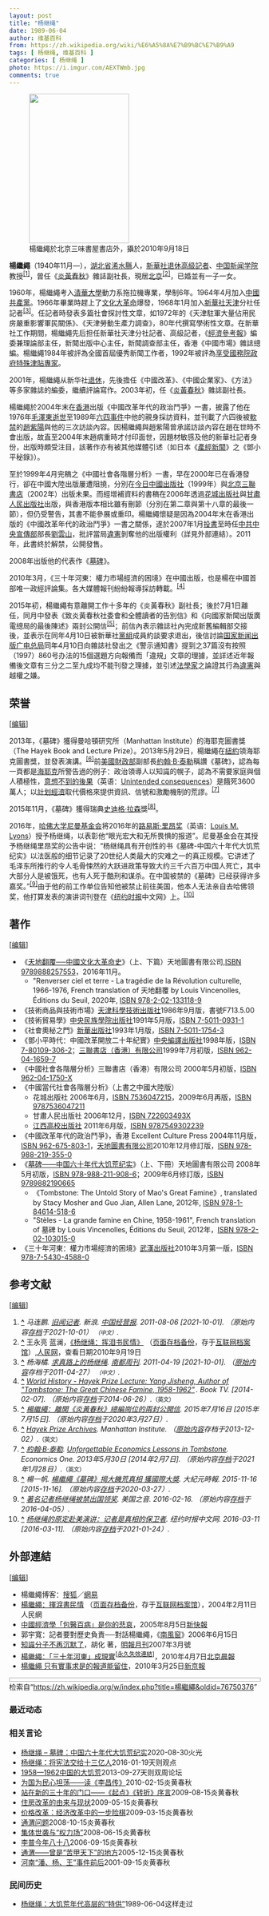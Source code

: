 ```yaml
---
layout: post
title: "杨继绳"
date: 1989-06-04
author: 维基百科
from: https://zh.wikipedia.org/wiki/%E6%A5%8A%E7%B9%BC%E7%B9%A9
tags: [ 杨继绳, 维基百科 ]
categories: [ 杨继绳 ]
photo: https://i.imgur.com/AEXTWmb.jpg
comments: true
---
```

<div class="mw-content-ltr mw-parser-output" lang="zh" dir="ltr"><style data-mw-deduplicate="TemplateStyles:r83732972">.mw-parser-output .ambox{border:1px solid #a2a9b1;border-left:10px solid #36c;background-color:#fbfbfb;box-sizing:border-box}.mw-parser-output .ambox+link+.ambox,.mw-parser-output .ambox+link+style+.ambox,.mw-parser-output .ambox+link+link+.ambox,.mw-parser-output .ambox+.mw-empty-elt+link+.ambox,.mw-parser-output .ambox+.mw-empty-elt+link+style+.ambox,.mw-parser-output .ambox+.mw-empty-elt+link+link+.ambox{margin-top:-1px}html body.mediawiki .mw-parser-output .ambox.mbox-small-left{margin:4px 1em 4px 0;overflow:hidden;width:238px;border-collapse:collapse;font-size:88%;line-height:1.25em}.mw-parser-output .ambox-speedy{border-left:10px solid #b32424;background-color:#fee7e6}.mw-parser-output .ambox-delete{border-left:10px solid #b32424}.mw-parser-output .ambox-content{border-left:10px solid #f28500}.mw-parser-output .ambox-style{border-left:10px solid #fc3}.mw-parser-output .ambox-move{border-left:10px solid #9932cc}.mw-parser-output .ambox-protection{border-left:10px solid #a2a9b1}.mw-parser-output .ambox .mbox-text{border:none;padding:0.25em 0.5em;width:100%}.mw-parser-output .ambox .mbox-image{border:none;padding:2px 0 2px 0.5em;text-align:center}.mw-parser-output .ambox .mbox-imageright{border:none;padding:2px 0.5em 2px 0;text-align:center}.mw-parser-output .ambox .mbox-empty-cell{border:none;padding:0;width:1px}.mw-parser-output .ambox .mbox-image-div{width:52px}html.client-js body.skin-minerva .mw-parser-output .mbox-text-span{margin-left:23px!important}@media(min-width:720px){.mw-parser-output .ambox{margin:0 10%}}@media screen{html.skin-theme-clientpref-night .mw-parser-output .ambox{border-left-color:#36c!important}html.skin-theme-clientpref-night .mw-parser-output .ambox-speedy,html.skin-theme-clientpref-night .mw-parser-output .ambox-delete{border-left-color:#b32424!important}html.skin-theme-clientpref-night .mw-parser-output .ambox-speedy{background-color:#300!important}html.skin-theme-clientpref-night .mw-parser-output .ambox-content{border-left-color:#f28500!important}html.skin-theme-clientpref-night .mw-parser-output .ambox-style{border-left-color:#fc3!important}html.skin-theme-clientpref-night .mw-parser-output .ambox-move{border-left-color:#9932cc!important}html.skin-theme-clientpref-night .mw-parser-output .ambox-protection{border-left-color:#a2a9b1!important}}@media screen and (prefers-color-scheme:dark){html.skin-theme-clientpref-os .mw-parser-output .ambox{border-left-color:#36c!important}html.skin-theme-clientpref-os .mw-parser-output .ambox-speedy,html.skin-theme-clientpref-os .mw-parser-output .ambox-delete{border-left-color:#b32424!important}html.skin-theme-clientpref-os .mw-parser-output .ambox-speedy{background-color:#300!important}html.skin-theme-clientpref-os .mw-parser-output .ambox-content{border-left-color:#f28500!important}html.skin-theme-clientpref-os .mw-parser-output .ambox-style{border-left-color:#fc3!important}html.skin-theme-clientpref-os .mw-parser-output .ambox-move{border-left-color:#9932cc!important}html.skin-theme-clientpref-os .mw-parser-output .ambox-protection{border-left-color:#a2a9b1!important}}</style>
<figure class="mw-halign-right" typeof="mw:File/Thumb"><a href="/wiki/File:YangJisheng.jpg" class="mw-file-description"><img src="//upload.wikimedia.org/wikipedia/commons/thumb/f/fb/YangJisheng.jpg/200px-YangJisheng.jpg" decoding="async" width="200" height="299" class="mw-file-element" srcset="//upload.wikimedia.org/wikipedia/commons/thumb/f/fb/YangJisheng.jpg/300px-YangJisheng.jpg 1.5x, //upload.wikimedia.org/wikipedia/commons/thumb/f/fb/YangJisheng.jpg/400px-YangJisheng.jpg 2x" data-file-width="2105" data-file-height="3148"></a><figcaption>楊繼繩於北京三味書屋書店外，攝於2010年9月18日</figcaption></figure>
<p><b>楊繼繩</b>（1940年11月<span class="useeditintro" title="Template:BLP editintro">—</span>），<a href="/wiki/%E6%B9%96%E5%8C%97%E7%9C%81" title="湖北省">湖北省</a><a href="/wiki/%E6%B5%A0%E6%B0%B4%E5%8E%BF" title="浠水县">浠水縣</a>人，<a href="/wiki/%E6%96%B0%E8%8F%AF%E7%A4%BE" class="mw-redirect" title="新華社">新華社</a><a href="/wiki/%E9%80%80%E4%BC%91" title="退休">退休</a><a href="/wiki/%E9%AB%98%E7%BA%A7%E8%AE%B0%E8%80%85" class="mw-redirect" title="高级记者">高級記者</a>、<a href="/wiki/%E4%B8%AD%E5%9B%BD%E6%96%B0%E9%97%BB%E5%AD%A6%E9%99%A2" title="中国新闻学院">中国新闻学院</a>教授<sup id="cite_ref-1" class="reference"><a href="#cite_note-1"><span class="cite-bracket">[</span>1<span class="cite-bracket">]</span></a></sup>，曾任《<a href="/wiki/%E7%82%8E%E9%BB%83%E6%98%A5%E7%A7%8B" class="mw-redirect" title="炎黃春秋">炎黃春秋</a>》雜誌副社長，現居<a href="/wiki/%E5%8C%97%E4%BA%AC" class="mw-redirect" title="北京">北京</a><sup id="cite_ref-杨继绳：挥泪书民情_2-0" class="reference"><a href="#cite_note-杨继绳：挥泪书民情-2"><span class="cite-bracket">[</span>2<span class="cite-bracket">]</span></a></sup>，已婚並有一子一女。
</p>
<meta property="mw:PageProp/toc">
<div class="mw-heading mw-heading2"></div>
<p>1960年，楊繼繩考入<a href="/wiki/%E6%B8%85%E8%8F%AF%E5%A4%A7%E5%AD%B8" class="mw-redirect" title="清華大學">清華大學</a>動力系拖拉機專業，學制6年。1964年4月加入<a href="/wiki/%E4%B8%AD%E5%9C%8B%E5%85%B1%E7%94%A2%E9%BB%A8" class="mw-redirect" title="中國共產黨">中國共產黨</a>。1966年畢業時趕上了<a href="/wiki/%E6%96%87%E5%8C%96%E5%A4%A7%E9%9D%A9%E5%91%BD" title="文化大革命">文化大革命</a>爆發，1968年1月加入<a href="/wiki/%E6%96%B0%E8%8F%AF%E7%A4%BE" class="mw-redirect" title="新華社">新華社</a><a href="/wiki/%E5%A4%A9%E6%B4%A5" class="mw-redirect" title="天津">天津</a>分社任記者<sup id="cite_ref-3" class="reference"><a href="#cite_note-3"><span class="cite-bracket">[</span>3<span class="cite-bracket">]</span></a></sup>。任記者時發表多篇社會探討性文章，如1972年的《天津駐軍大量佔用民房嚴重影響軍民關係》、《天津勞動生產力調查》，80年代撰寫學術性文章。在新華社工作期間，楊繼繩先后担任新華社天津分社記者、高級記者，《<a href="/wiki/%E7%B6%93%E6%BF%9F%E5%8F%83%E8%80%83%E5%A0%B1" class="mw-redirect" title="經濟參考報">經濟參考報</a>》編委兼理論部主任，新聞出版中心主任，新聞調查部主任，香港《中國市場》雜誌總編。楊繼繩1984年被評為全國首屆優秀新聞工作者，1992年被評為<a href="/wiki/%E4%BA%AB%E5%8F%97%E5%9B%BD%E5%8A%A1%E9%99%A2%E6%94%BF%E5%BA%9C%E7%89%B9%E6%AE%8A%E6%B4%A5%E8%B4%B4%E4%B8%93%E5%AE%B6" class="mw-redirect" title="享受国务院政府特殊津贴专家">享受國務院政府特殊津貼專家</a>。
</p><p>2001年，楊繼繩从新华社<a href="/wiki/%E9%80%80%E4%BC%91" title="退休">退休</a>，先後擔任《中國改革》、《中國企業家》、《方法》等多家雜誌的編委，繼續評論寫作。2003年初，任《<a href="/wiki/%E7%82%8E%E9%BB%83%E6%98%A5%E7%A7%8B" class="mw-redirect" title="炎黃春秋">炎黃春秋</a>》雜誌副社長。
</p><p>楊繼繩於2004年末在<a href="/wiki/%E9%A6%99%E6%B8%AF" title="香港">香港</a>出版《中國改革年代的政治鬥爭》一書，披露了他在1976年<a href="/wiki/%E6%AF%9B%E6%B3%BD%E4%B8%9C%E9%80%9D%E4%B8%96" class="mw-redirect" title="毛泽东逝世">毛澤東逝世</a>至1989年<a href="/wiki/%E5%85%AD%E5%9B%9B%E4%BA%8B%E4%BB%B6" title="六四事件">六四事件</a>中他的親身採訪資料，並刊載了六四後被<a href="/wiki/%E8%BB%9F%E7%A6%81" title="軟禁">軟禁</a>的<a href="/wiki/%E8%B6%99%E7%B4%AB%E9%99%BD" class="mw-redirect" title="趙紫陽">趙紫陽</a>與他的三次訪談內容。因楊繼繩與趙紫陽曾承諾訪談內容在趙在世時不會出版，故直至2004年末趙病重時才付印面世，因題材敏感及他的新華社記者身份，出版時頗受注目，該著作亦有被其他媒體引述（如日本《<a href="/wiki/%E7%94%A2%E7%B6%93%E6%96%B0%E8%81%9E" title="產經新聞">產經新聞</a>》之《鄧小平秘錄》）。
</p><p>至於1999年4月完稿之《中國社會各階層分析》一書，早在2000年已在香港發行，卻在中國大陸出版屢遭阻撓，分別在<a href="/wiki/%E4%BB%8A%E6%97%A5%E4%B8%AD%E5%9B%BD%E5%87%BA%E7%89%88%E7%A4%BE" class="mw-redirect" title="今日中国出版社">今日中國出版社</a>（1999年）與<a href="/wiki/%E5%8C%97%E4%BA%AC%E4%B8%89%E8%81%94%E4%B9%A6%E5%BA%97" class="mw-redirect" title="北京三联书店">北京三聯書店</a>（2002年）出版未果。而經增補資料的書稿在2006年透過<a href="/wiki/%E8%8A%B1%E5%9F%8E%E5%87%BA%E7%89%88%E7%A4%BE" title="花城出版社">花城出版社</a>與<a href="/wiki/%E7%94%98%E8%82%83%E4%BA%BA%E6%B0%91%E5%87%BA%E7%89%88%E7%A4%BE" title="甘肃人民出版社">甘肅人民出版社</a>出版，與香港版本相比雖有刪節（分別在第二章與第十八章的最後一節），但仍受警告，其書不能參展或重印。楊繼繩懷疑是因為2004年末在香港出版的《中國改革年代的政治鬥爭》一書之關係，遂於2007年1月<a href="/w/index.php?title=%E6%8A%95%E6%9B%B8&amp;action=edit&amp;redlink=1" class="new" title="投書（页面不存在）">投書</a>至時任<a href="/wiki/%E4%B8%AD%E5%85%B1%E4%B8%AD%E5%A4%AE%E5%AE%A3%E5%82%B3%E9%83%A8" class="mw-redirect" title="中共中央宣傳部">中共中央宣傳部</a>部長<a href="/wiki/%E5%8A%89%E9%9B%B2%E5%B1%B1" class="mw-redirect" title="劉雲山">劉雲山</a>，批評當局<a href="/wiki/%E9%81%95%E6%86%B2" class="mw-redirect" title="違憲">違憲</a>剝奪他的出版權利（詳見外部連結）。2011年，此書終於解禁，公開發售。
</p><p>2008年出版他的代表作《<a href="/wiki/%E5%A2%93%E7%A2%91_(%E4%B9%A6%E7%B1%8D)" title="墓碑 (书籍)">墓碑</a>》。
</p><p>2010年3月，《三十年河東：權力市場經濟的困境》在中國出版，也是楊在中國首部唯一政經評論集。各大媒體報刊紛紛報導採訪轉載。<sup id="cite_ref-4" class="reference"><a href="#cite_note-4"><span class="cite-bracket">[</span>4<span class="cite-bracket">]</span></a></sup>
</p><p>2015年初，楊繼繩有意離開工作十多年的《炎黃春秋》副社長；後於7月1日離任，同月中發表《致炎黃春秋社委會和全體讀者的告別信》和《向國家新聞出版廣電總局的最後陳述》兩封公開信<sup id="cite_ref-5" class="reference"><a href="#cite_note-5"><span class="cite-bracket">[</span>5<span class="cite-bracket">]</span></a></sup>；前信內表示雜誌社內完成新舊編輯部交接後，並表示在同年4月10日被新華社<a href="/wiki/%E5%85%9A%E7%BB%84" title="党组">黨組</a>成員約談要求退出，後信討論<a href="/wiki/%E5%9B%BD%E5%AE%B6%E6%96%B0%E9%97%BB%E5%87%BA%E7%89%88%E5%B9%BF%E7%94%B5%E6%80%BB%E5%B1%80" class="mw-redirect" title="国家新闻出版广电总局">国家新闻出版广电总局</a>同年4月10日向雜誌社發出之《警示通知書》提到之37篇沒有按照（1997）860号办法的15個選題方向報備而「違規」文章的理據，並詳述近年報備後文章有三分之二至九成均不能刊發之理據，並引述<a href="/wiki/%E6%B3%95%E5%AD%B8%E5%AE%B6" class="mw-redirect" title="法學家">法學家</a>之論證其行為<a href="/wiki/%E9%81%95%E6%86%B2" class="mw-redirect" title="違憲">違憲</a>與越權之嫌。
</p>
<div class="mw-heading mw-heading2"><h2 id="荣誉"><span id=".E8.8D.A3.E8.AA.89"></span>荣誉</h2><span class="mw-editsection"><span class="mw-editsection-bracket">[</span><a href="/w/index.php?title=%E6%A5%8A%E7%B9%BC%E7%B9%A9&amp;action=edit&amp;section=2" title="编辑章节：荣誉"><span>编辑</span></a><span class="mw-editsection-bracket">]</span></span></div>
<p>2013年，《墓碑》獲得曼哈頓研究所（Manhattan Institute）的海耶克圖書獎（The Hayek Book and Lecture Prize）。2013年5月29日，楊繼繩在<a href="/wiki/%E7%B4%90%E7%B4%84" class="mw-redirect" title="紐約">紐約</a>領海耶克圖書獎，並發表演講。<sup id="cite_ref-6" class="reference"><a href="#cite_note-6"><span class="cite-bracket">[</span>6<span class="cite-bracket">]</span></a></sup>前<a href="/wiki/%E7%BE%8E%E5%9C%8B%E8%B2%A1%E6%94%BF%E9%83%A8" class="mw-redirect" title="美國財政部">美國財政部</a>副部長<a href="/wiki/%E7%BA%A6%E7%BF%B0%C2%B7B%C2%B7%E6%B3%B0%E5%8B%92" title="约翰·B·泰勒">約翰·B·泰勒</a>稱讚《墓碑》，認為每一頁都是<a href="/wiki/%E6%B5%B7%E8%80%B6%E5%85%8B" class="mw-redirect mw-disambig" title="海耶克">海耶克</a>所警告過的例子：政治領導人以知識的幌子，認為不需要家庭與個人積極性，<span class="ilh-all" data-orig-title="意想不到的後果" data-lang-code="en" data-lang-name="英语" data-foreign-title="Unintended consequences"><span class="ilh-page"><a href="/w/index.php?title=%E6%84%8F%E6%83%B3%E4%B8%8D%E5%88%B0%E7%9A%84%E5%BE%8C%E6%9E%9C&amp;action=edit&amp;redlink=1" class="new" title="意想不到的後果（页面不存在）">意想不到的後果</a></span><span class="noprint ilh-comment"><span class="ilh-paren">（</span><span class="ilh-lang">英语</span><span class="ilh-colon">：</span><span class="ilh-link"><a href="https://en.wikipedia.org/wiki/Unintended_consequences" class="extiw" title="en:Unintended consequences"><span lang="en" dir="auto">Unintended consequences</span></a></span><span class="ilh-paren">）</span></span></span>是餓死3600萬人；以<a href="/wiki/%E8%AE%A1%E5%88%92%E7%BB%8F%E6%B5%8E" class="mw-redirect" title="计划经济">計划經濟</a>取代價格來提供資訊、信號和激勵機制的荒謬。<sup id="cite_ref-7" class="reference"><a href="#cite_note-7"><span class="cite-bracket">[</span>7<span class="cite-bracket">]</span></a></sup>
</p><p>2015年11月，《墓碑》獲得瑞典<a href="/wiki/%E5%8F%B2%E8%BF%AA%E6%A0%BC%C2%B7%E6%8B%89%E6%A3%AE" class="mw-redirect" title="史迪格·拉森">史迪格·拉森</a>獎<sup id="cite_ref-SWEDEN_8-0" class="reference"><a href="#cite_note-SWEDEN-8"><span class="cite-bracket">[</span>8<span class="cite-bracket">]</span></a></sup>。
</p><p>2016年，<a href="/wiki/%E5%93%88%E4%BD%9B%E5%A4%A7%E5%AD%A6" title="哈佛大学">哈佛大学</a><a href="/wiki/%E5%B0%BC%E6%9B%BC%E6%96%B0%E9%97%BB%E5%9F%BA%E9%87%91%E4%BC%9A" title="尼曼新闻基金会">尼曼基金会</a>将2016年的<span class="ilh-all" data-orig-title="路易斯·里昂奖" data-lang-code="en" data-lang-name="英语" data-foreign-title="Louis M. Lyons"><span class="ilh-page"><a href="/w/index.php?title=%E8%B7%AF%E6%98%93%E6%96%AF%C2%B7%E9%87%8C%E6%98%82%E5%A5%96&amp;action=edit&amp;redlink=1" class="new" title="路易斯·里昂奖（页面不存在）">路易斯·里昂奖</a></span><span class="noprint ilh-comment"><span class="ilh-paren">（</span><span class="ilh-lang">英语</span><span class="ilh-colon">：</span><span class="ilh-link"><a href="https://en.wikipedia.org/wiki/Louis_M._Lyons" class="extiw" title="en:Louis M. Lyons"><span lang="en" dir="auto">Louis M. Lyons</span></a></span><span class="ilh-paren">）</span></span></span>授予杨继绳，以表彰他“眼光宏大和无所畏惧的报道”。尼曼基金会在其授予杨继绳里昂奖的公告中说：“杨继绳具有开创性的书《墓碑-中国六十年代大饥荒纪实》以法医般的细节记录了20世纪人类最大的灾难之一的真正规模。它讲述了毛泽东所推行的令人毛骨悚然的大跃进政策导致大约三千六百万中国人死亡，其中大部分人是被饿死，也有人死于酷刑和谋杀。在中国被禁的《墓碑》已经获得许多嘉奖。”<sup id="cite_ref-9" class="reference"><a href="#cite_note-9"><span class="cite-bracket">[</span>9<span class="cite-bracket">]</span></a></sup>由于他的前工作单位告知他被禁止前往美国，他本人无法亲自去哈佛领奖，他打算发表的演讲词刊登在《<a href="/wiki/%E7%BA%BD%E7%BA%A6%E6%97%B6%E6%8A%A5" title="纽约时报">纽约时报</a>中文网》上。<sup id="cite_ref-10" class="reference"><a href="#cite_note-10"><span class="cite-bracket">[</span>10<span class="cite-bracket">]</span></a></sup>
</p>
<div class="mw-heading mw-heading2"><h2 id="著作"><span id=".E8.91.97.E4.BD.9C"></span>著作</h2><span class="mw-editsection"><span class="mw-editsection-bracket">[</span><a href="/w/index.php?title=%E6%A5%8A%E7%B9%BC%E7%B9%A9&amp;action=edit&amp;section=3" title="编辑章节：著作"><span>编辑</span></a><span class="mw-editsection-bracket">]</span></span></div>
<ul><li>《<a href="/wiki/%E5%A4%A9%E5%9C%B0%E7%BF%BB%E8%A6%86%E2%94%80%E2%94%80%E4%B8%AD%E5%9B%BD%E6%96%87%E5%8C%96%E5%A4%A7%E9%9D%A9%E5%91%BD%E5%8F%B2" class="mw-redirect" title="天地翻覆──中国文化大革命史">天地翻覆──中國文化大革命史</a>》（上、下篇）天地圖書有限公司,<a href="/wiki/Special:%E7%BD%91%E7%BB%9C%E4%B9%A6%E6%BA%90/9789888257553" class="internal mw-magiclink-isbn">ISBN 9789888257553</a>，2016年11月。
<ul><li>"Renverser ciel et terre - La tragédie de la Révolution culturelle, 1966-1976, French translation of 天地翻覆 by Louis Vincenolles, Éditions du Seuil, 2020年, <a href="/wiki/Special:%E7%BD%91%E7%BB%9C%E4%B9%A6%E6%BA%90/9782021331189" class="internal mw-magiclink-isbn">ISBN 978-2-02-133118-9</a></li></ul></li>
<li>《技術商品與技術市場》<a href="/w/index.php?title=%E5%A4%A9%E6%B4%A5%E7%A7%91%E5%AD%B8%E6%8A%80%E8%A1%93%E5%87%BA%E7%89%88%E7%A4%BE&amp;action=edit&amp;redlink=1" class="new" title="天津科學技術出版社（页面不存在）">天津科學技術出版社</a>1986年9月版，書號F713.5.00</li>
<li>《技術貿易學》<a href="/w/index.php?title=%E4%B8%AD%E5%A4%AE%E6%B0%91%E6%97%8F%E5%AD%B8%E9%99%A2%E5%87%BA%E7%89%88%E7%A4%BE&amp;action=edit&amp;redlink=1" class="new" title="中央民族學院出版社（页面不存在）">中央民族學院出版社</a>1991年5月版，<a href="/wiki/Special:%E7%BD%91%E7%BB%9C%E4%B9%A6%E6%BA%90/7501109311" class="internal mw-magiclink-isbn">ISBN 7-5011-0931-1</a></li>
<li>《社會奧秘之門》<a href="/wiki/%E6%96%B0%E5%8D%8E%E5%87%BA%E7%89%88%E7%A4%BE" class="mw-redirect" title="新华出版社">新華出版社</a>1993年1月版，<a href="/wiki/Special:%E7%BD%91%E7%BB%9C%E4%B9%A6%E6%BA%90/7501117543" class="internal mw-magiclink-isbn">ISBN 7-5011-1754-3</a></li>
<li>《鄧小平時代：中國改革開放二十年紀實》<a href="/wiki/%E4%B8%AD%E5%A4%AE%E7%B7%A8%E8%AD%AF%E5%87%BA%E7%89%88%E7%A4%BE" title="中央編譯出版社">中央編譯出版社</a>1998年版，<a href="/wiki/Special:%E7%BD%91%E7%BB%9C%E4%B9%A6%E6%BA%90/7801093062" class="internal mw-magiclink-isbn">ISBN 7-80109-306-2</a>；<a href="/wiki/%E4%B8%89%E8%81%AF%E6%9B%B8%E5%BA%97_(%E9%A6%99%E6%B8%AF)" class="mw-redirect" title="三聯書店 (香港)">三聯書店（香港）有限公司</a>1999年7月初版，<a href="/wiki/Special:%E7%BD%91%E7%BB%9C%E4%B9%A6%E6%BA%90/9620416597" class="internal mw-magiclink-isbn">ISBN 962-04-1659-7</a></li>
<li>《中國社會各階層分析》三聯書店（香港）有限公司 2000年5月初版，<a href="/wiki/Special:%E7%BD%91%E7%BB%9C%E4%B9%A6%E6%BA%90/962041750X" class="internal mw-magiclink-isbn">ISBN 962-04-1750-X</a></li>
<li>《中國當代社會各階層分析》（上書之中國大陸版）
<ul><li>花城出版社 2006年6月，<a href="/wiki/Special:%E7%BD%91%E7%BB%9C%E4%B9%A6%E6%BA%90/7536047215" class="internal mw-magiclink-isbn">ISBN 7536047215</a>，2009年6月再版，<a href="/wiki/Special:%E7%BD%91%E7%BB%9C%E4%B9%A6%E6%BA%90/9787536047211" class="internal mw-magiclink-isbn">ISBN 9787536047211</a></li>
<li>甘肅人民出版社 2006年12月，<a href="/wiki/Special:%E7%BD%91%E7%BB%9C%E4%B9%A6%E6%BA%90/722603493X" class="internal mw-magiclink-isbn">ISBN 722603493X</a></li>
<li><a href="/w/index.php?title=%E6%B1%9F%E8%A5%BF%E9%AB%98%E6%A0%A1%E5%87%BA%E7%89%88%E7%A4%BE&amp;action=edit&amp;redlink=1" class="new" title="江西高校出版社（页面不存在）">江西高校出版社</a> 2011年6月版，<a href="/wiki/Special:%E7%BD%91%E7%BB%9C%E4%B9%A6%E6%BA%90/9787549302239" class="internal mw-magiclink-isbn">ISBN 9787549302239</a></li></ul></li>
<li>《中國改革年代的政治鬥爭》，香港 Excellent Culture Press 2004年11月版，<a href="/wiki/Special:%E7%BD%91%E7%BB%9C%E4%B9%A6%E6%BA%90/9626758031" class="internal mw-magiclink-isbn">ISBN 962-675-803-1</a>，<a href="/wiki/%E5%A4%A9%E5%9C%B0%E5%9C%96%E6%9B%B8" title="天地圖書">天地圖書有限公司</a>2010年12月修訂版，<a href="/wiki/Special:%E7%BD%91%E7%BB%9C%E4%B9%A6%E6%BA%90/9789882193550" class="internal mw-magiclink-isbn">ISBN 978-988-219-355-0</a></li>
<li>《<a href="/wiki/%E5%A2%93%E7%A2%91%E2%80%94%E2%80%94%E4%B8%AD%E5%9B%BD%E5%85%AD%E5%8D%81%E5%B9%B4%E4%BB%A3%E5%A4%A7%E9%A5%A5%E8%8D%92%E7%BA%AA%E5%AE%9E" class="mw-redirect" title="墓碑——中国六十年代大饥荒纪实">墓碑——中国六十年代大饥荒纪实</a>》（上、下冊）天地圖書有限公司 2008年5月初版，<a href="/wiki/Special:%E7%BD%91%E7%BB%9C%E4%B9%A6%E6%BA%90/9789882119086" class="internal mw-magiclink-isbn">ISBN 978-988-211-908-6</a>；2009年6月修訂版，<a href="/wiki/Special:%E7%BD%91%E7%BB%9C%E4%B9%A6%E6%BA%90/9789882190665" class="internal mw-magiclink-isbn">ISBN 9789882190665</a>
<ul><li>《Tombstone: The Untold Story of Mao's Great Famine》, translated by Stacy Mosher and Guo Jian, Allen Lane, 2012年, <a href="/wiki/Special:%E7%BD%91%E7%BB%9C%E4%B9%A6%E6%BA%90/9781846145186" class="internal mw-magiclink-isbn">ISBN 978-1-84614-518-6</a></li>
<li>"Stèles - La grande famine en Chine, 1958-1961", French translation of 墓碑 by Louis Vincenolles, Éditions du Seuil, 2012年，<a href="/wiki/Special:%E7%BD%91%E7%BB%9C%E4%B9%A6%E6%BA%90/9782021030150" class="internal mw-magiclink-isbn">ISBN 978-2-02-103015-0</a></li></ul></li>
<li>《三十年河東：權力市場經濟的困境》<a href="/w/index.php?title=%E6%AD%A6%E6%BC%A2%E5%87%BA%E7%89%88%E7%A4%BE&amp;action=edit&amp;redlink=1" class="new" title="武漢出版社（页面不存在）">武漢出版社</a>2010年3月第一版，<a href="/wiki/Special:%E7%BD%91%E7%BB%9C%E4%B9%A6%E6%BA%90/9787543045880" class="internal mw-magiclink-isbn">ISBN 978-7-5430-4588-0</a></li></ul>
<div class="mw-heading mw-heading2"><h2 id="参考文献"><span id=".E5.8F.82.E8.80.83.E6.96.87.E7.8C.AE"></span>参考文献</h2><span class="mw-editsection"><span class="mw-editsection-bracket">[</span><a href="/w/index.php?title=%E6%A5%8A%E7%B9%BC%E7%B9%A9&amp;action=edit&amp;section=4" title="编辑章节：参考文献"><span>编辑</span></a><span class="mw-editsection-bracket">]</span></span></div>
<ol class="references">
<li id="cite_note-1"><span class="mw-cite-backlink"><b><a href="#cite_ref-1">^</a></b></span> <span class="reference-text"><cite class="citation web">马连鹏. <a rel="nofollow" class="external text" href="https://finance.sina.com.cn/roll/20110806/013910272022.shtml">旧闻记者</a>. 新浪. <a href="/wiki/%E4%B8%AD%E5%9B%BD%E7%BB%8F%E8%90%A5%E6%8A%A5" title="中国经营报">中国经营报</a>. 2011-08-06 <span class="reference-accessdate"> [<span class="nowrap">2021-10-01</span>]</span>. （原始内容<a rel="nofollow" class="external text" href="https://web.archive.org/web/20211001051731/https://finance.sina.com.cn/roll/20110806/013910272022.shtml">存档</a>于2021-10-01） <span style="font-family: sans-serif; cursor: default; color:var(--color-subtle, #54595d); font-size: 0.8em; bottom: 0.1em; font-weight: bold;" title="连接到中文网页">（中文）</span>.</cite><span title="ctx_ver=Z39.88-2004&amp;rfr_id=info%3Asid%2Fzh.wikipedia.org%3A%E6%A5%8A%E7%B9%BC%E7%B9%A9&amp;rft.atitle=%E6%97%A7%E9%97%BB%E8%AE%B0%E8%80%85&amp;rft.au=%E9%A9%AC%E8%BF%9E%E9%B9%8F&amp;rft.date=2011-08-06&amp;rft.genre=unknown&amp;rft.jtitle=%E6%96%B0%E6%B5%AA&amp;rft_id=https%3A%2F%2Ffinance.sina.com.cn%2Froll%2F20110806%2F013910272022.shtml&amp;rft_val_fmt=info%3Aofi%2Ffmt%3Akev%3Amtx%3Ajournal" class="Z3988"><span style="display:none;">&nbsp;</span></span></span>
</li>
<li id="cite_note-杨继绳：挥泪书民情-2"><span class="mw-cite-backlink"><b><a href="#cite_ref-杨继绳：挥泪书民情_2-0">^</a></b></span> <span class="reference-text">王永亮 蓝澜，<a rel="nofollow" class="external text" href="http://www.people.com.cn/GB/14677/22114/31734/31736/2332224.html">《杨继绳：挥泪书民情》</a> （<a rel="nofollow" class="external text" href="//web.archive.org/web/20200327111549/http://www.people.com.cn/GB/14677/22114/31734/31736/2332224.html">页面存档备份</a>，存于<a href="/wiki/%E4%BA%92%E8%81%94%E7%BD%91%E6%A1%A3%E6%A1%88%E9%A6%86" title="互联网档案馆">互联网档案馆</a>）,<a href="/wiki/%E4%BA%BA%E6%B0%91%E7%BD%91" title="人民网">人民网</a>，查看日期2010年9月19日</span>
</li>
<li id="cite_note-3"><span class="mw-cite-backlink"><b><a href="#cite_ref-3">^</a></b></span> <span class="reference-text"><cite class="citation web">杨海橘. <a rel="nofollow" class="external text" href="https://web.archive.org/web/20110427055634/http://www.nbweekly.com/news/people/201104/14273.aspx">求真路上的杨继绳</a>. <a href="/wiki/%E5%8D%97%E9%83%BD%E5%91%A8%E5%88%8A" title="南都周刊">南都周刊</a>. 2011-04-19 <span class="reference-accessdate"> [<span class="nowrap">2021-10-01</span>]</span>. （<a rel="nofollow" class="external text" href="http://www.nbweekly.com/news/people/201104/14273.aspx">原始内容</a>存档于2011-04-27） <span style="font-family: sans-serif; cursor: default; color:var(--color-subtle, #54595d); font-size: 0.8em; bottom: 0.1em; font-weight: bold;" title="连接到中文网页">（中文）</span>.</cite><span title="ctx_ver=Z39.88-2004&amp;rfr_id=info%3Asid%2Fzh.wikipedia.org%3A%E6%A5%8A%E7%B9%BC%E7%B9%A9&amp;rft.au=%E6%9D%A8%E6%B5%B7%E6%A9%98&amp;rft.btitle=%E6%B1%82%E7%9C%9F%E8%B7%AF%E4%B8%8A%E7%9A%84%E6%9D%A8%E7%BB%A7%E7%BB%B3&amp;rft.date=2011-04-19&amp;rft.genre=unknown&amp;rft.pub=%E5%8D%97%E9%83%BD%E5%91%A8%E5%88%8A&amp;rft_id=http%3A%2F%2Fwww.nbweekly.com%2Fnews%2Fpeople%2F201104%2F14273.aspx&amp;rft_val_fmt=info%3Aofi%2Ffmt%3Akev%3Amtx%3Abook" class="Z3988"><span style="display:none;">&nbsp;</span></span></span>
</li>
<li id="cite_note-4"><span class="mw-cite-backlink"><b><a href="#cite_ref-4">^</a></b></span> <span class="reference-text"><cite class="citation web"><a rel="nofollow" class="external text" href="http://www.booktv.org/Program/14654/Hayek+Prize+Lecture+Yang+Jisheng+Author+of+Tombstone+The+Great+Chinese+Famine+19581962.aspx">World History - Hayek Prize Lecture: Yang Jisheng, Author of "Tombstone: The Great Chinese Famine, 1958-1962<span style="padding-right:0.2em;">"</span></a>. Book TV.  <span class="reference-accessdate"> [<span class="nowrap">2014-02-07</span>]</span>. （原始内容<a rel="nofollow" class="external text" href="https://web.archive.org/web/20140626045912/http://booktv.org/Program/14654/Hayek+Prize+Lecture+Yang+Jisheng+Author+of+Tombstone+The+Great+Chinese+Famine+19581962.aspx">存档</a>于2014-06-26）.</cite><span title="ctx_ver=Z39.88-2004&amp;rfr_id=info%3Asid%2Fzh.wikipedia.org%3A%E6%A5%8A%E7%B9%BC%E7%B9%A9&amp;rft.btitle=World+History+-+Hayek+Prize+Lecture%3A+Yang+Jisheng%2C+Author+of+%22Tombstone%3A+The+Great+Chinese+Famine%2C+1958-1962%22&amp;rft.genre=unknown&amp;rft.pub=Book+TV&amp;rft_id=http%3A%2F%2Fwww.booktv.org%2FProgram%2F14654%2FHayek%2BPrize%2BLecture%2BYang%2BJisheng%2BAuthor%2Bof%2BTombstone%2BThe%2BGreat%2BChinese%2BFamine%2B19581962.aspx&amp;rft_val_fmt=info%3Aofi%2Ffmt%3Akev%3Amtx%3Abook" class="Z3988"><span style="display:none;">&nbsp;</span></span><span style="font-family: sans-serif; cursor: default; color:var(--color-subtle, #54595d); font-size: 0.8em; bottom: 0.1em; font-weight: bold;" title="英語">（英文）</span></span>
</li>
<li id="cite_note-5"><span class="mw-cite-backlink"><b><a href="#cite_ref-5">^</a></b></span> <span class="reference-text"><cite class="citation web"><a rel="nofollow" class="external text" href="http://www.boxun.com/news/gb/china/2015/07/201507160051.shtml">楊繼繩：離開《炎黃春秋》總編崗位的兩封公開信</a>. 2015年7月16日 <span class="reference-accessdate"> [2015年7月15日]</span>. （原始内容<a rel="nofollow" class="external text" href="https://web.archive.org/web/20200327111600/https://www.boxun.com/news/gb/china/2015/07/201507160051.shtml">存档</a>于2020年3月27日）.</cite><span title="ctx_ver=Z39.88-2004&amp;rfr_id=info%3Asid%2Fzh.wikipedia.org%3A%E6%A5%8A%E7%B9%BC%E7%B9%A9&amp;rft.btitle=%E6%A5%8A%E7%B9%BC%E7%B9%A9%EF%BC%9A%E9%9B%A2%E9%96%8B%E3%80%8A%E7%82%8E%E9%BB%83%E6%98%A5%E7%A7%8B%E3%80%8B%E7%B8%BD%E7%B7%A8%E5%B4%97%E4%BD%8D%E7%9A%84%E5%85%A9%E5%B0%81%E5%85%AC%E9%96%8B%E4%BF%A1&amp;rft.date=2015-07-16&amp;rft.genre=unknown&amp;rft_id=http%3A%2F%2Fwww.boxun.com%2Fnews%2Fgb%2Fchina%2F2015%2F07%2F201507160051.shtml&amp;rft_val_fmt=info%3Aofi%2Ffmt%3Akev%3Amtx%3Abook" class="Z3988"><span style="display:none;">&nbsp;</span></span></span>
</li>
<li id="cite_note-6"><span class="mw-cite-backlink"><b><a href="#cite_ref-6">^</a></b></span> <span class="reference-text"><cite class="citation web"><a rel="nofollow" class="external text" href="https://web.archive.org/web/20131202234814/http://www.manhattan-institute.org/html/hayek_archive.htm">Hayek Prize Archives</a>. Manhattan Institute. （<a rel="nofollow" class="external text" href="http://www.manhattan-institute.org/html/hayek_archive.htm">原始内容</a>存档于2013-12-02）.</cite><span title="ctx_ver=Z39.88-2004&amp;rfr_id=info%3Asid%2Fzh.wikipedia.org%3A%E6%A5%8A%E7%B9%BC%E7%B9%A9&amp;rft.btitle=Hayek+Prize+Archives&amp;rft.genre=unknown&amp;rft.pub=Manhattan+Institute&amp;rft_id=http%3A%2F%2Fwww.manhattan-institute.org%2Fhtml%2Fhayek_archive.htm&amp;rft_val_fmt=info%3Aofi%2Ffmt%3Akev%3Amtx%3Abook" class="Z3988"><span style="display:none;">&nbsp;</span></span><span style="font-family: sans-serif; cursor: default; color:var(--color-subtle, #54595d); font-size: 0.8em; bottom: 0.1em; font-weight: bold;" title="英語">（英文）</span></span>
</li>
<li id="cite_note-7"><span class="mw-cite-backlink"><b><a href="#cite_ref-7">^</a></b></span> <span class="reference-text"><cite class="citation web"><a href="/wiki/%E7%BA%A6%E7%BF%B0%C2%B7B%C2%B7%E6%B3%B0%E5%8B%92" title="约翰·B·泰勒">約翰·B·泰勒</a>. <a rel="nofollow" class="external text" href="http://economicsone.com/2013/05/30/unforgettable-economics-lessons-in-tombstone/">Unforgettable Economics Lessons in Tombstone</a>. Economics One. 2013年5月30日 <span class="reference-accessdate"> [2014年2月7日]</span>. （原始内容<a rel="nofollow" class="external text" href="https://web.archive.org/web/20210128100613/https://economicsone.com/2013/05/30/unforgettable-economics-lessons-in-tombstone/">存档</a>于2021年1月28日）.</cite><span title="ctx_ver=Z39.88-2004&amp;rfr_id=info%3Asid%2Fzh.wikipedia.org%3A%E6%A5%8A%E7%B9%BC%E7%B9%A9&amp;rft.au=%E7%B4%84%E7%BF%B0%C2%B7B%C2%B7%E6%B3%B0%E5%8B%92&amp;rft.btitle=Unforgettable+Economics+Lessons+in+Tombstone&amp;rft.date=2013-05-30&amp;rft.genre=unknown&amp;rft.pub=Economics+One&amp;rft_id=http%3A%2F%2Feconomicsone.com%2F2013%2F05%2F30%2Funforgettable-economics-lessons-in-tombstone%2F&amp;rft_val_fmt=info%3Aofi%2Ffmt%3Akev%3Amtx%3Abook" class="Z3988"><span style="display:none;">&nbsp;</span></span><span style="font-family: sans-serif; cursor: default; color:var(--color-subtle, #54595d); font-size: 0.8em; bottom: 0.1em; font-weight: bold;" title="英語">（英文）</span></span>
</li>
<li id="cite_note-SWEDEN-8"><span class="mw-cite-backlink"><b><a href="#cite_ref-SWEDEN_8-0">^</a></b></span> <span class="reference-text"><cite class="citation news">楊一帆. <a rel="nofollow" class="external text" href="http://www.epochtimes.com/b5/15/11/16/n4574257.htm">楊繼繩《墓碑》揭大饑荒真相 獲國際大獎</a>. 大紀元時報. 2015-11-16 <span class="reference-accessdate"> [<span class="nowrap">2015-11-16</span>]</span>. （原始内容<a rel="nofollow" class="external text" href="https://web.archive.org/web/20200327111624/https://www.epochtimes.com/b5/15/11/16/n4574257.htm">存档</a>于2020-03-27）.</cite><span title="ctx_ver=Z39.88-2004&amp;rfr_id=info%3Asid%2Fzh.wikipedia.org%3A%E6%A5%8A%E7%B9%BC%E7%B9%A9&amp;rft.atitle=%E6%A5%8A%E7%B9%BC%E7%B9%A9%E3%80%8A%E5%A2%93%E7%A2%91%E3%80%8B%E6%8F%AD%E5%A4%A7%E9%A5%91%E8%8D%92%E7%9C%9F%E7%9B%B8+%E7%8D%B2%E5%9C%8B%E9%9A%9B%E5%A4%A7%E7%8D%8E&amp;rft.au=%E6%A5%8A%E4%B8%80%E5%B8%86&amp;rft.date=2015-11-16&amp;rft.genre=article&amp;rft_id=http%3A%2F%2Fwww.epochtimes.com%2Fb5%2F15%2F11%2F16%2Fn4574257.htm&amp;rft_val_fmt=info%3Aofi%2Ffmt%3Akev%3Amtx%3Ajournal" class="Z3988"><span style="display:none;">&nbsp;</span></span></span>
</li>
<li id="cite_note-9"><span class="mw-cite-backlink"><b><a href="#cite_ref-9">^</a></b></span> <span class="reference-text"><cite class="citation web"><a rel="nofollow" class="external text" href="http://www.voachinese.com/content/voa-news-chinese-journalist-banned-from-flying-to-us-to-accept-a-prize-20160215/3191677.html">著名记者杨继绳被禁出国领奖</a>. 美国之音. 2016-02-16. （原始内容<a rel="nofollow" class="external text" href="https://web.archive.org/web/20160405095306/http://www.voachinese.com/content/voa-news-chinese-journalist-banned-from-flying-to-us-to-accept-a-prize-20160215/3191677.html">存档</a>于2016-04-05）.</cite><span title="ctx_ver=Z39.88-2004&amp;rfr_id=info%3Asid%2Fzh.wikipedia.org%3A%E6%A5%8A%E7%B9%BC%E7%B9%A9&amp;rft.btitle=%E8%91%97%E5%90%8D%E8%AE%B0%E8%80%85%E6%9D%A8%E7%BB%A7%E7%BB%B3%E8%A2%AB%E7%A6%81%E5%87%BA%E5%9B%BD%E9%A2%86%E5%A5%96&amp;rft.date=2016-02-16&amp;rft.genre=unknown&amp;rft.pub=%E7%BE%8E%E5%9B%BD%E4%B9%8B%E9%9F%B3&amp;rft_id=http%3A%2F%2Fwww.voachinese.com%2Fcontent%2Fvoa-news-chinese-journalist-banned-from-flying-to-us-to-accept-a-prize-20160215%2F3191677.html&amp;rft_val_fmt=info%3Aofi%2Ffmt%3Akev%3Amtx%3Abook" class="Z3988"><span style="display:none;">&nbsp;</span></span></span>
</li>
<li id="cite_note-10"><span class="mw-cite-backlink"><b><a href="#cite_ref-10">^</a></b></span> <span class="reference-text"><cite class="citation web"><a rel="nofollow" class="external text" href="http://cn.nytimes.com/china/20160311/c11chinayang/">杨继绳的原定赴美演讲：记者是真相的保卫者</a>. 纽约时报中文网. 2016-03-11 <span class="reference-accessdate"> [<span class="nowrap">2016-03-11</span>]</span>. （原始内容<a rel="nofollow" class="external text" href="https://web.archive.org/web/20210124101731/https://cn.nytimes.com/china/20160311/c11chinayang/">存档</a>于2021-01-24）.</cite><span title="ctx_ver=Z39.88-2004&amp;rfr_id=info%3Asid%2Fzh.wikipedia.org%3A%E6%A5%8A%E7%B9%BC%E7%B9%A9&amp;rft.btitle=%E6%9D%A8%E7%BB%A7%E7%BB%B3%E7%9A%84%E5%8E%9F%E5%AE%9A%E8%B5%B4%E7%BE%8E%E6%BC%94%E8%AE%B2%EF%BC%9A%E8%AE%B0%E8%80%85%E6%98%AF%E7%9C%9F%E7%9B%B8%E7%9A%84%E4%BF%9D%E5%8D%AB%E8%80%85&amp;rft.date=2016-03-11&amp;rft.genre=unknown&amp;rft.pub=%E7%BA%BD%E7%BA%A6%E6%97%B6%E6%8A%A5%E4%B8%AD%E6%96%87%E7%BD%91&amp;rft_id=http%3A%2F%2Fcn.nytimes.com%2Fchina%2F20160311%2Fc11chinayang%2F&amp;rft_val_fmt=info%3Aofi%2Ffmt%3Akev%3Amtx%3Abook" class="Z3988"><span style="display:none;">&nbsp;</span></span></span>
</li>
</ol>
<div class="mw-heading mw-heading2"><h2 id="外部連結"><span id=".E5.A4.96.E9.83.A8.E9.80.A3.E7.B5.90"></span>外部連結</h2><span class="mw-editsection"><span class="mw-editsection-bracket">[</span><a href="/w/index.php?title=%E6%A5%8A%E7%B9%BC%E7%B9%A9&amp;action=edit&amp;section=5" title="编辑章节：外部連結"><span>编辑</span></a><span class="mw-editsection-bracket">]</span></span></div>
<ul><li>楊繼繩博客：<a rel="nofollow" class="external text" href="http://yangjishengvip.blog.sohu.com/">搜狐</a>／<a rel="nofollow" class="external text" href="https://web.archive.org/web/20090914050805/http://yangjishengbk.blog.163.com/">網易</a></li>
<li><a rel="nofollow" class="external text" href="http://www.people.com.cn/GB/14677/22114/31734/31736/2332224.html">楊繼繩：揮淚書民情</a> （<a rel="nofollow" class="external text" href="//web.archive.org/web/20200327111549/http://www.people.com.cn/GB/14677/22114/31734/31736/2332224.html">页面存档备份</a>，存于<a href="/wiki/%E4%BA%92%E8%81%94%E7%BD%91%E6%A1%A3%E6%A1%88%E9%A6%86" title="互联网档案馆">互联网档案馆</a>），2004年2月11日人民網</li>
<li><a rel="nofollow" class="external text" href="https://web.archive.org/web/20060601060920/http://www.gd.xinhuanet.com/zhuanlan/tbx/2005-08/05/content_4814839.htm">中國經濟學「包醫百病」是你的悲哀</a>，2005年8月5日<a href="/wiki/%E6%96%B0%E5%BF%AB%E5%A0%B1" title="新快報">新快報</a></li>
<li>郭宇寬：記者要對歷史負責──對話楊繼繩，《<a href="/wiki/%E5%8D%97%E9%A3%8E%E7%AA%97" title="南风窗">南風窗</a>》2006年6月15日</li>
<li><a rel="nofollow" class="external text" href="https://web.archive.org/web/20150318225414/http://www.mingpaomonthly.com/cfm/Archive2.cfm?File=200703%2Fcal%2F01a.txt">知識分子不再沉默了</a>，胡化 著，<a href="/wiki/%E6%98%8E%E5%A0%B1%E6%9C%88%E5%88%8A" title="明報月刊">明報月刊</a>2007年3月號</li>
<li><a rel="nofollow" class="external text" href="http://www.morningpost.com.cn/bjcb/html/2010-04/07/content_19967.htm">楊繼繩：「三十年河東」成現實</a><sup class="noprint Inline-Template"><span style="white-space: nowrap;">[<a href="/wiki/Wikipedia:%E5%A4%B1%E6%95%88%E9%93%BE%E6%8E%A5" title="Wikipedia:失效链接"><span title="自2018年3月失效">永久失效連結</span></a>]</span></sup>，2010年4月7日<a href="/wiki/%E5%8C%97%E4%BA%AC%E6%99%A8%E6%8A%A5" title="北京晨报">北京晨報</a></li>
<li><a rel="nofollow" class="external text" href="https://web.archive.org/web/20150319103440/http://epaper.bjnews.com.cn/html/2010-03/25/content_80043.htm">楊繼繩 只有實事求是的報道能留住</a>，2010年3月25日<a href="/wiki/%E6%96%B0%E4%BA%AC%E5%A0%B1" class="mw-redirect" title="新京報">新京報</a></li></ul>
<div class="navbox-styles"><style data-mw-deduplicate="TemplateStyles:r84265675">.mw-parser-output .hlist dl,.mw-parser-output .hlist ol,.mw-parser-output .hlist ul{margin:0;padding:0}.mw-parser-output .hlist dd,.mw-parser-output .hlist dt,.mw-parser-output .hlist li{margin:0;display:inline}.mw-parser-output .hlist.inline,.mw-parser-output .hlist.inline dl,.mw-parser-output .hlist.inline ol,.mw-parser-output .hlist.inline ul,.mw-parser-output .hlist dl dl,.mw-parser-output .hlist dl ol,.mw-parser-output .hlist dl ul,.mw-parser-output .hlist ol dl,.mw-parser-output .hlist ol ol,.mw-parser-output .hlist ol ul,.mw-parser-output .hlist ul dl,.mw-parser-output .hlist ul ol,.mw-parser-output .hlist ul ul{display:inline}.mw-parser-output .hlist .mw-empty-li{display:none}.mw-parser-output .hlist dt::after{content:" :"}.mw-parser-output .hlist dd::after,.mw-parser-output .hlist li::after{content:" · ";font-weight:bold}.mw-parser-output .hlist-pipe dd::after,.mw-parser-output .hlist-pipe li::after{content:" | ";font-weight:normal}.mw-parser-output .hlist-hyphen dd::after,.mw-parser-output .hlist-hyphen li::after{content:" - ";font-weight:normal}.mw-parser-output .hlist-comma dd::after,.mw-parser-output .hlist-comma li::after{content:"、";font-weight:normal}.mw-parser-output .hlist dd:last-child::after,.mw-parser-output .hlist dt:last-child::after,.mw-parser-output .hlist li:last-child::after{content:none}.mw-parser-output .hlist ol{counter-reset:listitem}.mw-parser-output .hlist ol>li{counter-increment:listitem}.mw-parser-output .hlist ol>li::before{content:" "counter(listitem)"\a0 "}.mw-parser-output .hlist dd ol>li:first-child::before,.mw-parser-output .hlist dt ol>li:first-child::before,.mw-parser-output .hlist li ol>li:first-child::before{content:"（"counter(listitem)"\a0 "}.mw-parser-output ul.cslist,.mw-parser-output ul.sslist{margin:0;padding:0;display:inline-block;list-style:none}.mw-parser-output .cslist li,.mw-parser-output .sslist li{margin:0;display:inline-block}.mw-parser-output .cslist li::after{content:"，"}.mw-parser-output .sslist li::after{content:"；"}.mw-parser-output .cslist li:last-child::after,.mw-parser-output .sslist li:last-child::after{content:none}</style><style data-mw-deduplicate="TemplateStyles:r84261037">.mw-parser-output .navbox{box-sizing:border-box;border:1px solid #a2a9b1;width:100%;clear:both;font-size:88%;text-align:center;padding:1px;margin:1em auto 0}.mw-parser-output .navbox .navbox{margin-top:0}.mw-parser-output .navbox+.navbox,.mw-parser-output .navbox+.navbox-styles+.navbox{margin-top:-1px}.mw-parser-output .navbox-inner,.mw-parser-output .navbox-subgroup{width:100%}.mw-parser-output .navbox-group,.mw-parser-output .navbox-title,.mw-parser-output .navbox-abovebelow{text-align:center;padding-left:1em;padding-right:1em}.mw-parser-output .navbox-group{white-space:nowrap;text-align:right}.mw-parser-output .navbox,.mw-parser-output .navbox-subgroup{background-color:#fdfdfd}.mw-parser-output .navbox-list{border-color:#fdfdfd}.mw-parser-output .navbox-list-with-group{text-align:left;border-left-width:2px;border-left-style:solid}.mw-parser-output tr+tr>.navbox-abovebelow,.mw-parser-output tr+tr>.navbox-group,.mw-parser-output tr+tr>.navbox-image,.mw-parser-output tr+tr>.navbox-list{border-top:2px solid #fdfdfd}.mw-parser-output .navbox-title{background-color:#ccf;position:relative}.mw-parser-output .navbox-abovebelow,.mw-parser-output .navbox-group,.mw-parser-output .navbox-subgroup .navbox-title{background-color:#ddf}.mw-parser-output .navbox-subgroup .navbox-group,.mw-parser-output .navbox-subgroup .navbox-abovebelow{background-color:#e6e6ff}.mw-parser-output .navbox-even{background-color:#f7f7f7}.mw-parser-output .navbox-odd{background-color:transparent}.mw-parser-output .navbox .hlist td dl,.mw-parser-output .navbox .hlist td ol,.mw-parser-output .navbox .hlist td ul,.mw-parser-output .navbox td.hlist dl,.mw-parser-output .navbox td.hlist ol,.mw-parser-output .navbox td.hlist ul{padding:0.125em 0}.mw-parser-output .navbox .navbar{display:block;font-size:100%}.mw-parser-output .navbox-title .navbar{float:left;text-align:left;margin-right:0.5em;width:auto;padding-left:0.2em;position:absolute;left:1em}.mw-parser-output .navbox .mw-collapsible-toggle{margin-left:0.5em;position:absolute;right:1em}body.skin--responsive .mw-parser-output .navbox-image img{max-width:none!important}@media print{body.ns-0 .mw-parser-output .navbox{display:none!important}}</style></div><div role="navigation" class="navbox authority-control" aria-labelledby="-&amp;#123;zh-cn:规范控制;zh-tw:權威控制;&amp;#125;--&amp;#123;zh-cn:数据库;zh-tw:資料庫&amp;#125;-_frameless&amp;#124;text-top&amp;#124;10px&amp;#124;alt=編輯維基數據鏈接&amp;#124;link=https&amp;#58;//www.wikidata.org/wiki/Q553393#identifiers&amp;#124;class=noprint&amp;#124;編輯維基數據鏈接" style="padding:3px"></div>
<!-- 
NewPP limit report
Parsed by mw‐api‐int.codfw.main‐f4dbf7c6b‐t6c8x
Cached time: 20241224084044
Cache expiry: 2592000
Reduced expiry: false
Complications: [show‐toc]
CPU time usage: 0.366 seconds
Real time usage: 0.445 seconds
Preprocessor visited node count: 1667/1000000
Post‐expand include size: 33872/2097152 bytes
Template argument size: 866/2097152 bytes
Highest expansion depth: 15/100
Expensive parser function count: 16/500
Unstrip recursion depth: 0/20
Unstrip post‐expand size: 21706/5000000 bytes
Lua time usage: 0.178/10.000 seconds
Lua memory usage: 3701835/52428800 bytes
Number of Wikibase entities loaded: 1/400
-->
<!--
Transclusion expansion time report (%,ms,calls,template)
100.00%  360.447      1 -total
 31.33%  112.926      1 Template:Authority_control
 22.59%   81.409      8 Template:Cite_web
 21.28%   76.719      1 Template:Blpsources
 20.46%   73.732      1 Template:Ambox
  6.92%   24.938      1 Template:Bd
  4.18%   15.084      1 Template:Dead_link
  3.79%   13.646      2 Template:Link-en
  3.42%   12.330      2 Template:BD/isYear
  2.97%   10.705      1 Template:Fix
-->

<!-- Saved in parser cache with key zhwiki:pcache:487172:|#|:idhash:canonical!zh and timestamp 20241224084044 and revision id 76750376. Rendering was triggered because: api-parse
 -->
</div><!--esi <esi:include src="/esitest-fa8a495983347898/content" /> --><noscript><img src="https://login.wikimedia.org/wiki/Special:CentralAutoLogin/start?useformat=desktop&amp;type=1x1&amp;usesul3=0" alt="" width="1" height="1" style="border: none; position: absolute;"></noscript>
<div class="printfooter" data-nosnippet="">检索自“<a dir="ltr" href="https://zh.wikipedia.org/w/index.php?title=楊繼繩&amp;oldid=76750376">https://zh.wikipedia.org/w/index.php?title=楊繼繩&amp;oldid=76750376</a>”</div><div id="recent-news"><h3>最近动态</h3><ul></ul></div><div id="open-opinion"><h3>相关言论</h3><ul><li><a href="https://nodebe4.github.io/opinion/2020-08-30/%E6%9D%A8%E7%BB%A7%E7%BB%B3-%E5%A2%93%E7%A2%91-%E4%B8%AD%E5%9B%BD%E5%85%AD%E5%8D%81%E5%B9%B4%E4%BB%A3%E5%A4%A7%E9%A5%A5%E8%8D%92%E7%BA%AA%E5%AE%9E/" title="火光">杨继绳 – 墓碑：中国六十年代大饥荒纪实</a><time>2020-08-30</time><a class="tag">火光</a></li>
<li><a href="https://nodebe4.github.io/opinion/2016-01-19/%E6%9D%A8%E7%BB%A7%E7%BB%B3-%E5%B0%86%E5%AE%AA%E6%B3%95%E4%BA%A4%E7%BB%99%E5%8D%81%E4%B8%89%E4%BA%BF%E4%BA%BA/" title="杨继绳">杨继绳：将宪法交给十三亿人</a><time>2016-01-19</time><a class="tag">天则观点</a></li>
<li><a href="https://nodebe4.github.io/opinion/2013-09-27/1958-1962%E4%B8%AD%E5%9B%BD%E7%9A%84%E5%A4%A7%E9%A5%A5%E8%8D%92/" title="杨继绳">1958—1962中国的大饥荒</a><time>2013-09-27</time><a class="tag">天则双周论坛</a></li>
<li><a href="https://nodebe4.github.io/opinion/2010-02-15/%E4%B8%BA%E5%9B%BD%E4%B8%BA%E6%B0%91%E5%BF%83%E5%9D%A6%E8%8D%A1-%E8%AF%BB-%E6%9D%8E%E6%98%8C%E4%BC%A0/" title="杨继绳">为国为民心坦荡——读《李昌传》</a><time>2010-02-15</time><a class="tag">炎黄春秋</a></li>
<li><a href="https://nodebe4.github.io/opinion/2009-08-15/%E7%AB%99%E5%9C%A8%E6%96%B0%E7%9A%84%E4%B8%89%E5%8D%81%E5%B9%B4%E7%9A%84%E9%97%A8%E5%8F%A3-%E8%B5%B7%E7%82%B9-%E8%BD%AC%E6%8A%98-%E5%BA%8F%E8%A8%80/" title="杨继绳">站在新的三十年的门口——《起点》《转折》序言</a><time>2009-08-15</time><a class="tag">炎黄春秋</a></li>
<li><a href="https://nodebe4.github.io/opinion/2009-05-15/%E4%BD%8F%E6%88%BF%E6%94%B9%E9%9D%A9%E7%9A%84%E7%94%B1%E6%9D%A5%E4%B8%8E%E7%8E%B0%E7%8A%B6/" title="杨继绳">住房改革的由来与现状</a><time>2009-05-15</time><a class="tag">炎黄春秋</a></li>
<li><a href="https://nodebe4.github.io/opinion/2009-03-15/%E4%BB%B7%E6%A0%BC%E6%94%B9%E9%9D%A9-%E7%BB%8F%E6%B5%8E%E6%94%B9%E9%9D%A9%E4%B8%AD%E7%9A%84%E4%B8%80%E6%AD%A5%E9%99%A9%E6%A3%8B/" title="杨继绳">价格改革：经济改革中的一步险棋</a><time>2009-03-15</time><a class="tag">炎黄春秋</a></li>
<li><a href="https://nodebe4.github.io/opinion/2008-10-15/%E9%80%9A%E6%B8%AD%E9%97%AE%E9%A2%98/" title="杨继绳">通渭问题</a><time>2008-10-15</time><a class="tag">炎黄春秋</a></li>
<li><a href="https://nodebe4.github.io/opinion/2008-06-15/%E9%9B%86%E4%BD%93%E4%B8%96%E8%A2%AD%E4%B8%8E-%E6%9D%83%E5%8A%9B%E5%9C%BA/" title="杨继绳">集体世袭与“权力场”</a><time>2008-06-15</time><a class="tag">炎黄春秋</a></li>
<li><a href="https://nodebe4.github.io/opinion/2006-09-15/%E6%9D%8E%E6%99%AE%E4%BB%8A%E5%B9%B4%E5%85%AB%E5%8D%81%E5%85%AB/" title="杨继绳">李普今年八十八</a><time>2006-09-15</time><a class="tag">炎黄春秋</a></li>
<li><a href="https://nodebe4.github.io/opinion/2005-12-15/%E9%80%9A%E6%B8%AD-%E6%9B%BE%E6%98%AF-%E8%8B%A6%E7%94%B2%E5%A4%A9%E4%B8%8B-%E7%9A%84%E5%9C%B0%E6%96%B9/" title="杨继绳">通渭——曾是“苦甲天下”的地方</a><time>2005-12-15</time><a class="tag">炎黄春秋</a></li>
<li><a href="https://nodebe4.github.io/opinion/2001-09-15/%E6%B2%B3%E5%8D%97-%E6%BD%98-%E6%9D%A8-%E7%8E%8B-%E4%BA%8B%E4%BB%B6%E5%89%8D%E5%90%8E/" title="杨继绳">河南“潘、杨、王”事件前后</a><time>2001-09-15</time><a class="tag">炎黄春秋</a></li>
</ul></div><div id="mjls-record"><h3>民间历史</h3><ul><li><a href="https://nodebe4.github.io/mjlsh/1989-06-04/%E6%9D%A8%E7%BB%A7%E7%BB%B3-%E5%A4%A7%E9%A5%A5%E8%8D%92%E5%B9%B4%E4%BB%A3%E9%AB%98%E5%B1%82%E7%9A%84-%E7%89%B9%E4%BE%9B/" title="杨继绳">杨继绳：大饥荒年代高层的“特供”</a><time>1989-06-04</time><a class="tag">这样走过</a></li>
</ul></div>